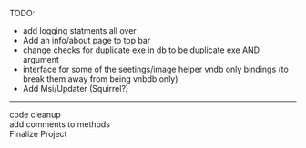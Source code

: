 TODO:  
- add logging statments all over 
- Add an info/about page to top bar 
- change checks for duplicate exe in db to be duplicate exe AND argument 
- interface for some of the seetings/image helper vndb only bindings (to break them away from being vnbdb only) 
- Add Msi/Updater (Squirrel?)  


--- 
code cleanup  
add comments to methods  
Finalize Project  
